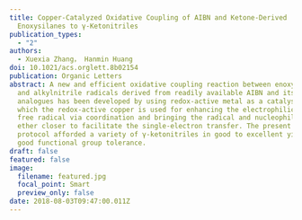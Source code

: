```yaml
---
title: Copper-Catalyzed Oxidative Coupling of AIBN and Ketone-Derived
  Enoxysilanes to γ‑Ketonitriles
publication_types:
  - "2"
authors:
  - Xuexia Zhang， Hanmin Huang
doi: 10.1021/acs.orglett.8b02154
publication: Organic Letters
abstract: A new and efficient oxidative coupling reaction between enoxysilane
  and alkylnitrile radicals derived from readily available AIBN and its
  analogues has been developed by using redox-active metal as a catalyst in
  which the redox-active copper is used for enhancing the electrophilicity of a
  free radical via coordination and bringing the radical and nucleophilic enol
  ether closer to facilitate the single-electron transfer. The present catalytic
  protocol afforded a variety of γ-ketonitriles in good to excellent yields with
  good functional group tolerance.
draft: false
featured: false
image:
  filename: featured.jpg
  focal_point: Smart
  preview_only: false
date: 2018-08-03T09:47:00.011Z
---
```

